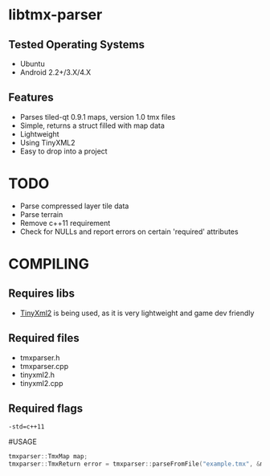 # libtmx-parser

## Tested Operating Systems
- Ubuntu
- Android 2.2+/3.X/4.X


## Features
- Parses tiled-qt 0.9.1 maps, version 1.0 tmx files
- Simple, returns a struct filled with map data
- Lightweight
- Using TinyXML2
- Easy to drop into a project


# TODO
- Parse compressed layer tile data
- Parse terrain
- Remove c++11 requirement
- Check for NULLs and report errors on certain 'required' attributes


# COMPILING
## Requires libs
- [TinyXml2](https://github.com/leethomason/tinyxml2) is being used, as it is very lightweight and game dev friendly


## Required files
- tmxparser.h
- tmxparser.cpp
- tinyxml2.h
- tinyxml2.cpp

## Required flags
```
-std=c++11
```


#USAGE
```Cpp
tmxparser::TmxMap map;
tmxparser::TmxReturn error = tmxparser::parseFromFile("example.tmx", &map);
```
